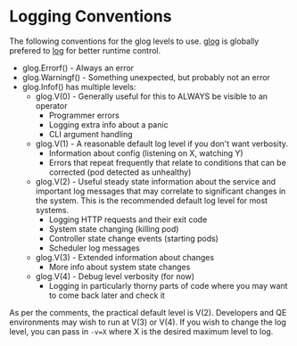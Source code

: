 Logging Conventions
===================

The following conventions for the glog levels to use.  [glog](http://godoc.org/github.com/golang/glog) is globally prefered to [log](http://golang.org/pkg/log/) for better runtime control.

* glog.Errorf() - Always an error
* glog.Warningf() - Something unexpected, but probably not an error
* glog.Infof() has multiple levels:
  * glog.V(0) - Generally useful for this to ALWAYS be visible to an operator
    * Programmer errors
    * Logging extra info about a panic
    * CLI argument handling
  * glog.V(1) - A reasonable default log level if you don't want verbosity.
    * Information about config (listening on X, watching Y)
    * Errors that repeat frequently that relate to conditions that can be corrected (pod detected as unhealthy)
  * glog.V(2) - Useful steady state information about the service and important log messages that may correlate to significant changes in the system.  This is the recommended default log level for most systems.
    * Logging HTTP requests and their exit code
    * System state changing (killing pod)
    * Controller state change events (starting pods)
    * Scheduler log messages
  * glog.V(3) - Extended information about changes
    * More info about system state changes
  * glog.V(4) - Debug level verbosity (for now)
    * Logging in particularly thorny parts of code where you may want to come back later and check it

As per the comments, the practical default level is V(2).  Developers and QE environments may wish to run at V(3) or V(4). If you wish to change the log level, you can pass in `-v=X` where X is the desired maximum level to log.
